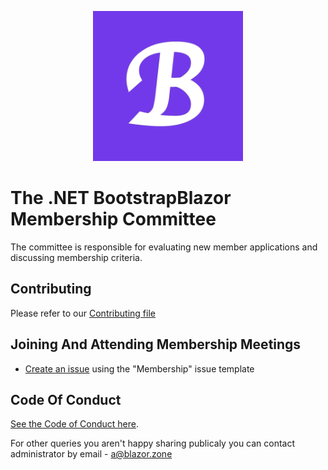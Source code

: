 <p align="center">
  <img src="./img/bb.png" style="width: 240px;" />
</p>

# The .NET BootstrapBlazor Membership Committee

The committee is responsible for evaluating new member applications and discussing membership criteria.

## Contributing

Please refer to our [Contributing file](./.github/CONTRIBUTING.md)

## Joining And Attending Membership Meetings

- [Create an issue](https://github.com/BootstrapBlazor/membership/issues/new/choose) using the "Membership" issue template

## Code Of Conduct

[See the Code of Conduct here](CODE_OF_CONDUCT.md). 

For other queries you aren't happy sharing publicaly you can contact administrator by email - [a@blazor.zone](mailto:a@blazor.zone)
